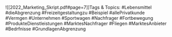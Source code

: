 
![[2022_Marketing_Skript.pdf#page=7]]Tags & Topics:
   #Lebensmittel
   #dieAbgrenzung
   #Freizeitgestaltungzu
   #Beispiel
   #allePrivatkunde
   #Vermgen
   #Unternehmen
   #Sportwagen
   #Nachfrager
   #Fortbewegung
   #ProdukteDienstleistungen
   #MarktesNachfrager
   #Fliegen
   #MarktesAnbieter
   #Bedrfnisse
   #GrundlagenAbgrenzung